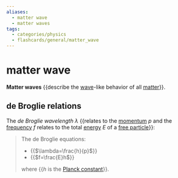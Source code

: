```yaml
---
aliases:
  - matter wave
  - matter waves
tags:
  - categories/physics
  - flashcards/general/matter_wave
---
```


# matter wave

__Matter waves__ {{describe the [wave](wave.md)-like behavior of all [matter](matter.md)}}. <!--SR:!2023-07-19,52,290-->

## de Broglie relations

The _de Broglie wavelength_ $\lambda$ {{relates to the [momentum](momentum.md) $p$ and the [frequency](frequency.md) $f$ relates to the total [energy](energy.md) $E$ of a [free particle](free%20particle.md)}}: <!--SR:!2023-07-21,54,290-->

> The de Broglie equations:
>
> - {{$\lambda=\frac{h}{p}$}}
> - {{$f=\frac{E}h$}}
>
> where {{$h$ is the [Planck constant](Planck%20constant.md)}}. <!--SR:!2023-10-12,102,270!2023-08-02,64,290!2023-10-01,112,310-->
